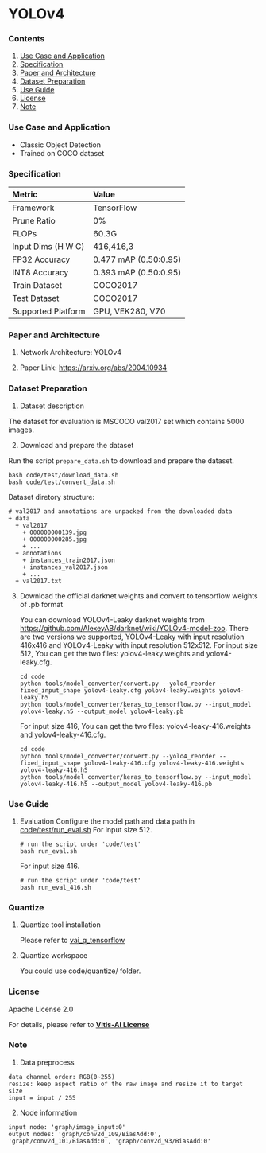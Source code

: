 # YOLOv4

### Contents
1. [Use Case and Application](#Use-Case-and-Application)
2. [Specification](#Specification)
3. [Paper and Architecture](#Paper-and-Architecture)
4. [Dataset Preparation](#Dataset-Preparation)
5. [Use Guide](#Use-Guide)
6. [License](#License)
7. [Note](#Note)


### Use Case and Application

   - Classic Object Detection
   - Trained on COCO dataset
   
   
### Specification

| Metric             | Value                                   |
| :----------------- | :-------------------------------------- |
| Framework          | TensorFlow                              |
| Prune Ratio        | 0%                                      |
| FLOPs              | 60.3G                                   |
| Input Dims (H W C) | 416,416,3                               |
| FP32 Accuracy      | 0.477 mAP (0.50:0.95)                   |
| INT8 Accuracy      | 0.393 mAP (0.50:0.95)                   |
| Train Dataset      | COCO2017                                |
| Test Dataset       | COCO2017                                |
| Supported Platform | GPU, VEK280, V70                        |
  

### Paper and Architecture 

1. Network Architecture: YOLOv4

2. Paper Link: https://arxiv.org/abs/2004.10934

   
### Dataset Preparation

1. Dataset description

The dataset for evaluation is MSCOCO val2017 set which contains 5000 images.

2. Download and prepare the dataset

Run the script `prepare_data.sh` to download and prepare the dataset.
   ```shell
   bash code/test/download_data.sh
   bash code/test/convert_data.sh
   ```
Dataset diretory structure: 
   ```shell
   # val2017 and annotations are unpacked from the downloaded data
   + data
     + val2017
       + 000000000139.jpg
       + 000000000285.jpg
       + ...
     + annotations
       + instances_train2017.json
       + instances_val2017.json
       + ...
     + val2017.txt
   ```

3. Download the official darknet weights and convert to tensorflow weights of .pb format

   You can download YOLOv4-Leaky darknet weights from https://github.com/AlexeyAB/darknet/wiki/YOLOv4-model-zoo. There are two versions we supported, YOLOv4-Leaky with input resolution 416x416 and YOLOv4-Leaky with input resolution 512x512.
   For input size 512, You can get the two files: yolov4-leaky.weights and yolov4-leaky.cfg.
   ```
   cd code
   python tools/model_converter/convert.py --yolo4_reorder --fixed_input_shape yolov4-leaky.cfg yolov4-leaky.weights yolov4-leaky.h5
   python tools/model_converter/keras_to_tensorflow.py --input_model yolov4-leaky.h5 --output_model yolov4-leaky.pb
   ```
   For input size 416, You can get the two files: yolov4-leaky-416.weights and yolov4-leaky-416.cfg.
   ```
   cd code
   python tools/model_converter/convert.py --yolo4_reorder --fixed_input_shape yolov4-leaky-416.cfg yolov4-leaky-416.weights yolov4-leaky-416.h5
   python tools/model_converter/keras_to_tensorflow.py --input_model yolov4-leaky-416.h5 --output_model yolov4-leaky-416.pb
   ```


### Use Guide

1. Evaluation
    Configure the model path and data path in [code/test/run_eval.sh](code/test/run_eval.sh)
    For input size 512. 
    ```shell
    # run the script under 'code/test'
    bash run_eval.sh
    ```
    For input size 416. 
    ```shell
    # run the script under 'code/test'
    bash run_eval_416.sh
    ```

### Quantize

1. Quantize tool installation

   Please refer to [vai_q_tensorflow](../../../src/vai_quantizer/vai_q_tensorflow1.x)
  
2. Quantize workspace

   You could use code/quantize/ folder.
  

   
### License

Apache License 2.0

For details, please refer to **[Vitis-AI License](https://github.com/Xilinx/Vitis-AI/blob/master/LICENSE)**


### Note

 1. Data preprocess
  ```
  data channel order: RGB(0~255)
  resize: keep aspect ratio of the raw image and resize it to target size
  input = input / 255
  ``` 

2. Node information
  ```
  input node: 'graph/image_input:0'
  output nodes: 'graph/conv2d_109/BiasAdd:0', 'graph/conv2d_101/BiasAdd:0', 'graph/conv2d_93/BiasAdd:0'
  ```

